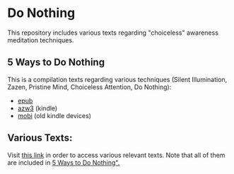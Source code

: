 # Do Nothing

This repository includes various texts regarding "choiceless" awareness meditation techniques.


## 5 Ways to Do Nothing

This is a compilation texts regarding various techniques (Silent Illumination, Zazen, Pristine Mind, Choiceless Attention, Do Nothing):

- [epub](https://github.com/atrahhdis/donothing/blob/master/5%20ways%20to%20do%20nothing/ebooks/5%20ways%20to%20do%20nothing%20-%20Various.epub)
- [azw3](https://github.com/atrahhdis/donothing/blob/master/5%20ways%20to%20do%20nothing/ebooks/5%20ways%20to%20do%20nothing%20-%20Various.azw3) (kindle)
- [mobi](https://github.com/atrahhdis/donothing/blob/master/5%20ways%20to%20do%20nothing/ebooks/5%20ways%20to%20do%20nothing%20-%20Various.mobi) (old kindle devices)


## Various Texts:

Visit [this link](https://github.com/atrahhdis/donothing/tree/master/various) in order to access various relevant texts. Note that all of them are included in [5 Ways to Do Nothing".](https://github.com/atrahhdis/donothing#5-ways-to-do-nothing)